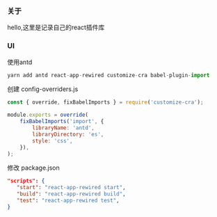 ### 关于
hello,这里是记录自己的react插件库

### UI

使用antd

```ts
yarn add antd react-app-rewired customize-cra babel-plugin-import
```

创建 config-overriders.js
```js
const { override, fixBabelImports } = require('customize-cra');

module.exports = override(
    fixBabelImports('import', {
        libraryName: 'antd',
        libraryDirectory: 'es',
        style: 'css',
    }),
);
```

修改 package.json
```json
"scripts": {
   "start": "react-app-rewired start",
   "build": "react-app-rewired build",
   "test": "react-app-rewired test",
}
```
